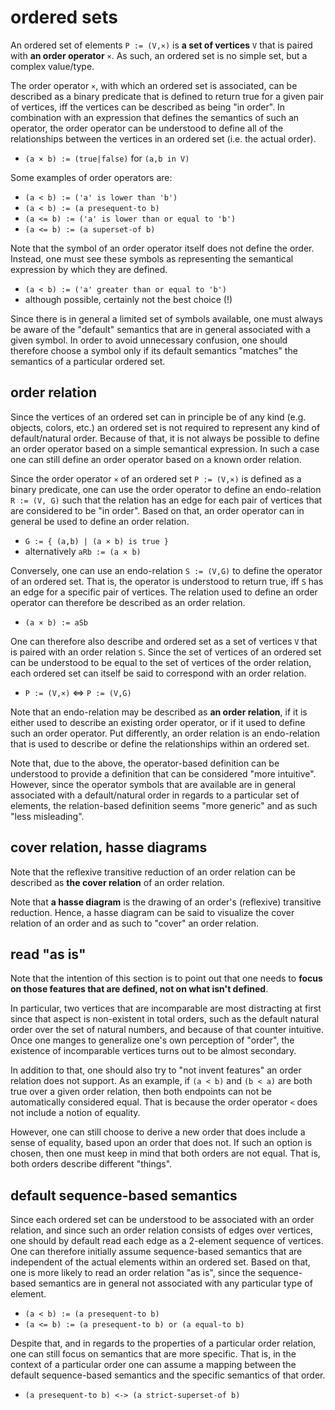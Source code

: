 
<!-- ======================================================================= -->
# ordered sets

An ordered set of elements `P := (V,×)` is **a set of vertices** `V` that is
paired with **an order operator** `×`. As such, an ordered set is no simple
set, but a complex value/type.

The order operator `×`, with which an ordered set is associated, can be
described as a binary predicate that is defined to return true for a given
pair of vertices, iff the vertices can be described as being "in order". In
combination with an expression that defines the semantics of such an operator,
the order operator can be understood to define all of the relationships
between the vertices in an ordered set (i.e. the actual order).

* `(a × b) := (true|false)` for `(a,b in V)`

Some examples of order operators are:

* `(a < b) := ('a' is lower than 'b')`
* `(a < b) := (a presequent-to b)`
* `(a <= b) := ('a' is lower than or equal to 'b')`
* `(a <= b) := (a superset-of b)`

Note that the symbol of an order operator itself does not define the order.
Instead, one must see these symbols as representing the semantical expression
by which they are defined.

* `(a < b) := ('a' greater than or equal to 'b')`
* although possible, certainly not the best choice (!)

Since there is in general a limited set of symbols available, one must always
be aware of the "default" semantics that are in general associated with a given
symbol. In order to avoid unnecessary confusion, one should therefore choose
a symbol only if its default semantics "matches" the semantics of a particular
ordered set.

<!-- ======================================================================= -->
## order relation

Since the vertices of an ordered set can in principle be of any kind (e.g.
objects, colors, etc.) an ordered set is not required to represent any kind
of default/natural order. Because of that, it is not always be possible to
define an order operator based on a simple semantical expression. In such a
case one can still define an order operator based on a known order relation.

Since the order operator `×` of an ordered set `P := (V,×)` is defined as a
binary predicate, one can use the order operator to define an endo-relation
`R := (V, G)` such that the relation has an edge for each pair of vertices
that are considered to be "in order". Based on that, an order operator can
in general be used to define an order relation.

* `G := { (a,b) | (a × b) is true }`
* alternatively `aRb := (a × b)`

Conversely, one can use an endo-relation `S := (V,G)` to define the operator
of an ordered set. That is, the operator is understood to return true, iff `S`
has an edge for a specific pair of vertices. The relation used to define an
order operator can therefore be described as an order relation.

* `(a × b) := aSb`

One can therefore also describe and ordered set as a set of vertices `V` that
is paired with an order relation `S`. Since the set of vertices of an ordered
set can be understood to be equal to the set of vertices of the order relation,
each ordered set can itself be said to correspond with an order relation.

* `P := (V,×)` <=> `P := (V,G)`

Note that an endo-relation may be described as **an order relation**, if it
is either used to describe an existing order operator, or if it used to define
such an order operator. Put differently, an order relation is an endo-relation
that is used to describe or define the relationships within an ordered set.

Note that, due to the above, the operator-based definition can be understood
to provide a definition that can be considered "more intuitive". However,
since the operator symbols that are available are in general associated with
a default/natural order in regards to a particular set of elements, the
relation-based definition seems "more generic" and as such "less misleading".

<!-- ======================================================================= -->
## cover relation, hasse diagrams

Note that the reflexive transitive reduction of an order relation can be
described as **the cover relation** of an order relation.

Note that **a hasse diagram** is the drawing of an order's (reflexive) transitive
reduction. Hence, a hasse diagram can be said to visualize the cover relation
of an order and as such to "cover" an order relation.

<!-- ======================================================================= -->
## read "as is"

Note that the intention of this section is to point out that one needs to
**focus on those features that are defined, not on what isn't defined**.

In particular, two vertices that are incomparable are most distracting at first
since that aspect is non-existent in total orders, such as the default natural
order over the set of natural numbers, and because of that counter intuitive.
Once one manges to generalize one's own perception of "order", the existence of
incomparable vertices turns out to be almost secondary.

In addition to that, one should also try to "not invent features" an order
relation does not support. As an example, if `(a < b)` and `(b < a)` are both
true over a given order relation, then both endpoints can not be automatically
considered equal. That is because the order operator `<` does not include a
notion of equality.

However, one can still choose to derive a new order that does include a sense
of equality, based upon an order that does not. If such an option is chosen,
then one must keep in mind that both orders are not equal. That is, both orders
describe different "things".

<!-- ======================================================================= -->
## default sequence-based semantics

Since each ordered set can be understood to be associated with an order relation,
and since such an order relation consists of edges over vertices, one should by
default read each edge as a 2-element sequence of vertices. One can therefore
initially assume sequence-based semantics that are independent of the actual
elements within an ordered set. Based on that, one is more likely to read an
order relation "as is", since the sequence-based semantics are in general not
associated with any particular type of element.

* `(a < b) := (a presequent-to b)`
* `(a <= b) := (a presequent-to b) or (a equal-to b)`

Despite that, and in regards to the properties of a particular order relation,
one can still focus on semantics that are more specific. That is, in the
context of a particular order one can assume a mapping between the default
sequence-based semantics and the specific semantics of that order.

* `(a presequent-to b) <-> (a strict-superset-of b)`
